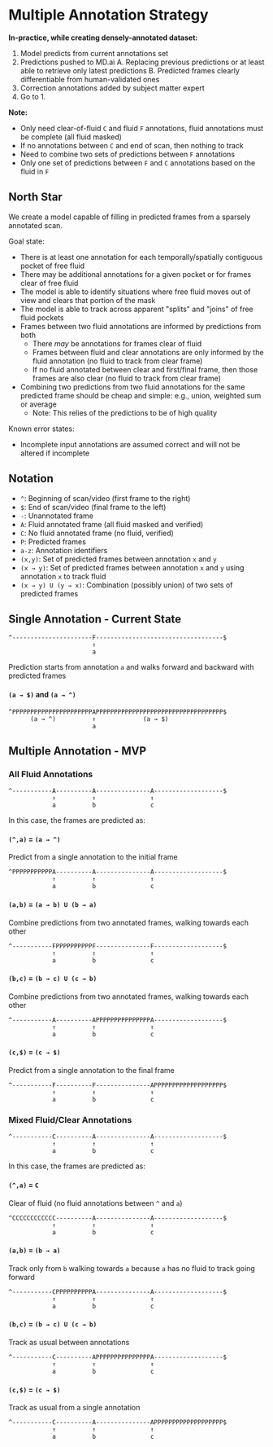 # Multiple Annotation Strategy

**In-practice, while creating densely-annotated dataset:**

1. Model predicts from current annotations set
2. Predictions pushed to MD.ai
  A. Replacing previous predictions or at least able to retrieve only latest predictions
  B. Predicted frames clearly differentiable from human-validated ones
4. Correction annotations added by subject matter expert
5. Go to 1.

**Note:**
- Only need clear-of-fluid `C` and fluid `F` annotations, fluid annotations must be complete (all fluid masked)
- If no annotations between `C` and end of scan, then nothing to track
- Need to combine two sets of predictions between `F` annotations
- Only one set of predictions between `F` and `C` annotations based on the fluid in `F`

## North Star

We create a model capable of filling in predicted frames from a sparsely annotated scan.

Goal state:
- There is at least one annotation for each temporally/spatially contiguous pocket of free fluid
- There may be additional annotations for a given pocket or for frames clear of free fluid
- The model is able to identify situations where free fluid moves out of view and clears that portion of the mask
- The model is able to track across apparent "splits" and "joins" of free fluid pockets
- Frames between two fluid annotations are informed by predictions from both
  - There _may_ be annotations for frames clear of fluid
  - Frames between fluid and clear annotations are only informed by the fluid annotation (no fluid to track from clear frame)
  - If no fluid annotated between clear and first/final frame, then those frames are also clear (no fluid to track from clear frame)
- Combining two predictions from two fluid annotations for the same predicted frame should be cheap and simple: e.g., union, weighted sum or average
  - Note: This relies of the predictions to be of high quality

Known error states:
- Incomplete input annotations are assumed correct and will not be altered if incomplete

## Notation
- `^`: Beginning of scan/video (first frame to the right)
- `$`: End of scan/video (final frame to the left)
- `-`: Unannotated frame
- `A`: Fluid annotated frame (all fluid masked and verified)
- `C`: No fluid annotated frame (no fluid, verified)
- `P`: Predicted frames
- `a-z`: Annotation identifiers
- `(x,y)`: Set of predicted frames between annotation `x` and `y`
- `(x → y)`: Set of predicted frames between annotation `x` and `y` using annotation `x` to track fluid
- `(x → y) U (y → x)`: Combination (possibly union) of two sets of predicted frames

## Single Annotation - Current State

```
^----------------------F-----------------------------------$
                       ↑
                       a
```

Prediction starts from annotation `a` and walks forward and backward with predicted frames

#### `(a → $)` and `(a → ^)`
```
^PPPPPPPPPPPPPPPPPPPPPPAPPPPPPPPPPPPPPPPPPPPPPPPPPPPPPPPPPP$
      (a → ^)          ↑             (a → $)
                       a
```

## Multiple Annotation - MVP


### All Fluid Annotations

```
^-----------A----------A---------------A-------------------$
            ↑          ↑               ↑
            a          b               c
```

In this case, the frames are predicted as:

#### `(^,a)` = `(a → ^)`
Predict from a single annotation to the initial frame
```
^PPPPPPPPPPPA----------A---------------A-------------------$
            ↑          ↑               ↑
            a          b               c
```

#### `(a,b)` = `(a → b) U (b → a)`
Combine predictions from two annotated frames, walking towards each other
```
^-----------FPPPPPPPPPPF---------------F-------------------$
            ↑          ↑               ↑
            a          b               c
```

#### `(b,c)` = `(b → c) U (c → b)`
Combine predictions from two annotated frames, walking towards each other
```
^-----------A----------APPPPPPPPPPPPPPPA-------------------$
            ↑          ↑               ↑
            a          b               c
```

#### `(c,$)` = `(c → $)`
Predict from a single annotation to the final frame
```
^-----------F----------F---------------APPPPPPPPPPPPPPPPPPP$
            ↑          ↑               ↑
            a          b               c
```

### Mixed Fluid/Clear Annotations

```
^-----------C----------A---------------A-------------------$
            ↑          ↑               ↑
            a          b               c
```


In this case, the frames are predicted as:

#### `(^,a)` = `C`
Clear of fluid (no fluid annotations between `^` and `a`)
```
^CCCCCCCCCCCC----------A---------------A-------------------$
            ↑          ↑               ↑
            a          b               c
```

#### `(a,b)` = `(b → a)`
Track only from `b` walking towards `a` because `a` has no fluid to track going forward
```
^-----------CPPPPPPPPPPA---------------A-------------------$
            ↑          ↑               ↑
            a          b               c
```

#### `(b,c)` = `(b → c) U (c → b)`
Track as usual between annotations
```
^-----------C----------APPPPPPPPPPPPPPPA-------------------$
            ↑          ↑               ↑
            a          b               c
```

#### `(c,$)` = `(c → $)`
Track as usual from a single annotation
```
^-----------C----------A---------------APPPPPPPPPPPPPPPPPPP$
            ↑          ↑               ↑
            a          b               c
```
